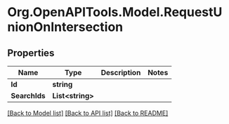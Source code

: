 
# Org.OpenAPITools.Model.RequestUnionOnIntersection

## Properties

Name | Type | Description | Notes
------------ | ------------- | ------------- | -------------
**Id** | **string** |  | 
**SearchIds** | **List&lt;string&gt;** |  | 

[[Back to Model list]](../README.md#documentation-for-models)
[[Back to API list]](../README.md#documentation-for-api-endpoints)
[[Back to README]](../README.md)

